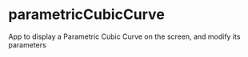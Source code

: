 # parametricCubicCurve
App to display a Parametric Cubic Curve on the screen, and modify its parameters
